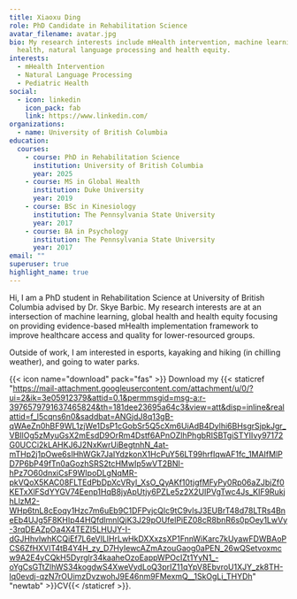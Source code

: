 ```yaml
---
title: Xiaoxu Ding
role: PhD Candidate in Rehabilitation Science
avatar_filename: avatar.jpg
bio: My research interests include mHealth intervention, machine learning in
  health, natural language processing and health equity.
interests:
  - mHealth Intervention
  - Natural Language Processing
  - Pediatric Health
social:
  - icon: linkedin
    icon_pack: fab
    link: https://www.linkedin.com/
organizations:
  - name: University of British Columbia
education:
  courses:
    - course: PhD in Rehabilitation Science
      institution: University of British Columbia
      year: 2025
    - course: MS in Global Health
      institution: Duke University
      year: 2019
    - course: BSc in Kinesiology
      institution: The Pennsylvania State University
      year: 2017
    - course: BA in Psychology
      institution: The Pennsylvania State University
      year: 2017
email: ""
superuser: true
highlight_name: true
---
```

Hi, I am a PhD student in Rehabilitation Science at University of British Columbia advised by Dr. Skye Barbic. My research interests are at an intersection of machine learning, global health and health equity focusing on providing evidence-based mHealth implementation framework to improve healthcare access and quality for lower-resourced groups. 

Outside of work, I am interested in esports, kayaking and hiking (in chilling weather), and going to water parks.   


{{< icon name="download" pack="fas" >}} Download my {{< staticref "https://mail-attachment.googleusercontent.com/attachment/u/0/?ui=2&ik=3e05912379&attid=0.1&permmsgid=msg-a:r-3976579791637465824&th=181dee23695a64c3&view=att&disp=inline&realattid=f_l5cqns6n0&saddbat=ANGjdJ8q13gB-qWAeZn0hBF9WL1zjWe1DsP1cGobSr5Q5cXm6UiAdB4Dylhi6BHsgrSjpkJgr_VBIlOg5zMyuGsX2mEsdD9OrRm4Dstf6APnOZlhPhgbRISBTgiSTYIIvy97172G0UCCi2kLAHKJ6J2NxKwrUiBegtnhN_4at-mTHp2j1pOwe6sIHhWGk7JaIYdzkonX1HcPuY56LT99hrfIqwAF1fc_1MAIfMlPD7P6bP49fTn0aGozhSRS2tcHMwIp5wVT2BNI-hPz7O60dnxiCsF9WIpoDLgNqMR-pkVQoX5KAC08FLTEdPbDpXcVRyl_XsO_QyAKf10tjgfMFyPy0Rp06aZJbjZf0KETxXlFSdYYGV74Eenp1HqB8jyApUtjy6PZLe5z2X2UIPVgTwc4Js_KIF9RukjhLlzM2-WHp6tnL8cEoqy1Hzc7m6uEb9C1DFPvjcQlc9tC9vlsJ3EUBrT48d78LTRs4BneEb4UJg5F8KHIp44HQfdlmnIQjK3J29pOUfelPiEZ08cR8bnR6s0pOey1LwVy-3rqDEAZpOa4X4TEZI5LHUJY-I-dGJHhvlwhKCQiEf7L6eVlLIHrLwHkDXXxzsXP1FnnWiKarc7kUyawFDWBAoPCS6ZfHXVlT4tB4Y4H_zy_D7HyIewcAZmAzouGaog0aPEN_26wQSetvoxmcw9A2E4yCQkH5Dyrglr34kaaheOzoEappWPOcIZt1YyN1_-oYgCsGTtZlhWS34kogdwS4XweVydLoQ3prIZ11qYpV8EbvroU1XJY_zk8TH-lq0evdj-qzN7rOUimzDvzwohJ9E46nm9FMexmQ__1SkOgLi_THYDh" "newtab" >}}CV{{< /staticref >}}.
